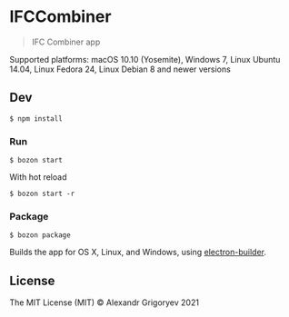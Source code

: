 # IFCCombiner

> IFC Combiner app

Supported platforms: macOS 10.10 (Yosemite), Windows 7, Linux Ubuntu 14.04, Linux Fedora 24, Linux Debian 8 and newer versions


## Dev

```
$ npm install
```

### Run

```
$ bozon start
```

With hot reload

```
$ bozon start -r
```

### Package

```
$ bozon package
```

Builds the app for OS X, Linux, and Windows, using [electron-builder](https://github.com/electron-userland/electron-builder).


## License

The MIT License (MIT) © Alexandr Grigoryev 2021
